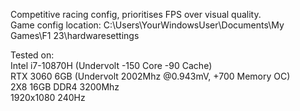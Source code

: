 Competitive racing config, prioritises FPS over visual quality.</br>
Game config location: C:\Users\YourWindowsUser\Documents\My Games\F1 23\hardwaresettings

Tested on:</br>
Intel i7-10870H (Undervolt -150 Core -90 Cache)</br>
RTX 3060 6GB (Undervolt 2002Mhz @0.943mV, +700 Memory OC)</br>
2X8 16GB DDR4 3200Mhz</br>
1920x1080 240Hz
